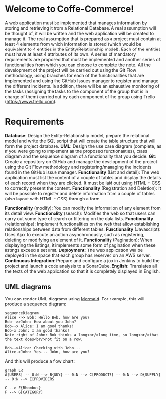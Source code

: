 # Welcome to Coffe-Commerce!

A web application must be implemented that manages information by storing and retrieving it from a Relational Database. A real assumption will be thought of, it will be written and the web application will be created to manage it.
The real assumption that is prepared as a project must contain at least 4 elements from which information is stored (which would be equivalent to 4 entities in the Entity/Relationship model). Each of the entities must have at least 4 attributes of its own.
A series of mandatory requirements are proposed that must be implemented and another series of functionalities from which you can choose to complete the note.
All the development of the project will be carried out using the Git Flow methodology, using branches for each of the functionalities that are implemented and using the GitHub Issues manager to register and manage the different incidents.
In addition, there will be an exhaustive monitoring of the tasks (assigning the tasks to the component of the group that is in charge of them) carried out by each component of the group using Trello (https://www.trello.com).


# Requirements

**Database**: Design the Entity-Relationship model, prepare the relational model and write the SQL script that will create the table structure that will form the project database.
**UML**: Design the use case diagram (complete, as if you were going to implement all the proposed functionalities), class diagram and the sequence diagram of a functionality that you decide.
**Git**: Create a repository on GitHub and manage the development of the project using the Git Flow methodology and registering/managing the incidents found in the GitHub issue manager.
**Functionality** (List and detail): The web application must list the content of a couple of tables and display the details of each record when they are clicked. It must be laid out using HTML + CSS to correctly present the content.
**Functionality** (Registration and Deletion): It will be possible to register and delete information from a couple of tables (also layout with HTML + CSS) through a form.

**Functionality** (modify): You can modify the information of any element from its detail view.
**Functionality** (search): Modifies the web so that users can carry out some type of search or filtering on the data lists.
**Functionality** (relationships): Implement functionalities on the web that allow establishing relationships between data from different tables.
**Functionality** (Javascript): Uses Ajax to execute an action asynchronously, such as registering, deleting or modifying an element of it.
**Functionality** (Pagination): When displaying the listings, it implements some form of pagination when these listings exceed a set limit.
**Deployment**: The web application will be deployed in the space that each group has reserved on an AWS server.
**Continuous Integration**: Prepare and configure a job in Jenkins to build the project and launch a code analysis to a SonarQube.
**English**: Translates all the texts of the web application so that it is completely displayed in English.



## UML diagrams

You can render UML diagrams using [Mermaid](https://mermaidjs.github.io/). For example, this will produce a sequence diagram:

```mermaid
sequenceDiagram
Alice ->> Bob: Hello Bob, how are you?
Bob-->>John: How about you John?
Bob--x Alice: I am good thanks!
Bob-x John: I am good thanks!
Note right of John: Bob thinks a long<br/>long time, so long<br/>that the text does<br/>not fit on a row.

Bob-->Alice: Checking with John...
Alice->John: Yes... John, how are you?
```

And this will produce a flow chart:



```mermaid
graph LR
A[USERS] -- 0:N --> B{BUY} -- 0:N --> C[PRODUCTS] -- 0:N --> D{SUPPLY}  -- 0:N --> E[PROVIDERS]

C --> F{Rhombus}
F --> G[CATEGORY]



```
